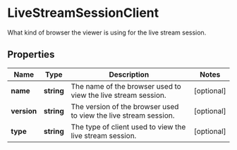 
# LiveStreamSessionClient

What kind of browser the viewer is using for the live stream session.
## Properties

Name | Type | Description | Notes
------------ | ------------- | ------------- | -------------
**name** | **string** | The name of the browser used to view the live stream session. |  [optional]
**version** | **string** | The version of the browser used to view the live stream session. |  [optional]
**type** | **string** | The type of client used to view the live stream session. |  [optional]


